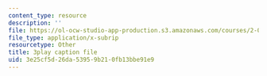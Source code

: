 ```yaml
---
content_type: resource
description: ''
file: https://ol-ocw-studio-app-production.s3.amazonaws.com/courses/2-003sc-engineering-dynamics-fall-2011/3e25cf5d26da53959b210fb13bbe91e9_ZNVvYg1FOPk.vtt
file_type: application/x-subrip
resourcetype: Other
title: 3play caption file
uid: 3e25cf5d-26da-5395-9b21-0fb13bbe91e9
---
```

